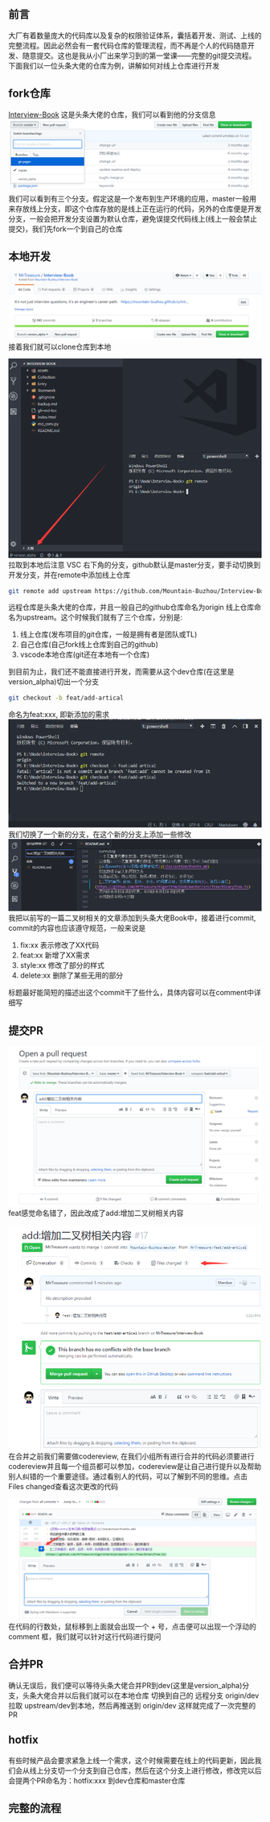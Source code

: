 ## 前言
  大厂有着数量庞大的代码库以及复杂的权限验证体系，囊括着开发、测试、上线的完整流程。因此必然会有一套代码仓库的管理流程，而不再是个人的代码随意开发、随意提交。这也是我从小厂出来学习到的第一堂课——完整的git提交流程。下面我们以一位头条大佬的仓库为例，讲解如何对线上仓库进行开发

## fork仓库
[Interview-Book](https://github.com/Mountain-Buzhou/Interview-Book) 这是头条大佬的仓库，我们可以看到他的分支信息
![分支](../img/git/git-1.png) 我们可以看到有三个分支。假定这是一个发布到生产环境的应用，master一般用来存放线上分支，即这个仓库存放的是线上正在运行的代码，另外的仓库便是开发分支，一般会把开发分支设置为默认仓库，避免误提交代码线上(线上一般会禁止提交)，我们先fork一个到自己的仓库

## 本地开发
![个人仓库](../img/git/git-2.png)
接着我们就可以clone仓库到本地

![拉取到本地](../img/git/git-3.png)
拉取到本地后注意 VSC 右下角的分支，github默认是master分支，要手动切换到开发分支，并在remote中添加线上仓库
```bash
git remote add upstream https://github.com/Mountain-Buzhou/Interview-Book
```
远程仓库是头条大佬的仓库，并且一般自己的github仓库命名为origin 线上仓库命名为upstream。这个时候我们就有了三个仓库，分别是:
1. 线上仓库(发布项目的git仓库，一般是拥有者是团队或TL)
2. 自己仓库(自己fork线上仓库到自己的github)
3. vscode本地仓库(git还在本地有一个仓库)

到目前为止，我们还不能直接进行开发，而需要从这个dev仓库(在这里是version_alpha)切出一个分支
```bash
git checkout -b feat/add-artical
```
命名为feat:xxx, 即新添加的需求
![切换到新分支](../img/git/git-4.png)
我们切换了一个新的分支，在这个新的分支上添加一些修改
![修改分支](../img/git/git-5.png)
我把以前写的一篇二叉树相关的文章添加到头条大佬Book中，接着进行commit, commit的内容也应该遵守规范，一般来说是
1. fix:xx  表示修改了XX代码
2. feat:xx 新增了XX需求
3. style:xx 修改了部分的样式
4. delete:xx 删除了某些无用的部分

标题最好能简短的描述出这个commit干了些什么，具体内容可以在comment中详细写

## 提交PR
![提交PR](../img/git/git-6.png)
feat感觉命名错了，因此改成了add:增加二叉树相关内容

![codereview](../img/git/git-7.png)
在合并之前我们需要做codereview, 在我们小组所有进行合并的代码必须要进行codereview并且每一个组员都可以参加，codereview是让自己进行提升以及帮助别人纠错的一个重要途径。通过看别人的代码，可以了解到不同的思维。点击 Files changed查看这次更改的代码

![codereview](../img/git/git-8.png)
在代码的行数处，鼠标移到上面就会出现一个 + 号，点击便可以出现一个浮动的 comment 框，我们就可以针对这行代码进行提问

## 合并PR
确认无误后，我们便可以等待头条大佬合并PR到dev(这里是version_alpha)分支，头条大佬合并以后我们就可以在本地仓库 切换到自己的 远程分支 origin/dev 拉取 upstream/dev到本地，然后再推送到 origin/dev 这样就完成了一次完整的 PR

## hotfix
有些时候产品会要求紧急上线一个需求，这个时候需要在线上的代码更新，因此我们会从线上分支切一个分支到自己仓库，然后在这个分支上进行修改，修改完以后会提两个PR命名为：hotfix:xxx 到dev仓库和master仓库

## 完整的流程